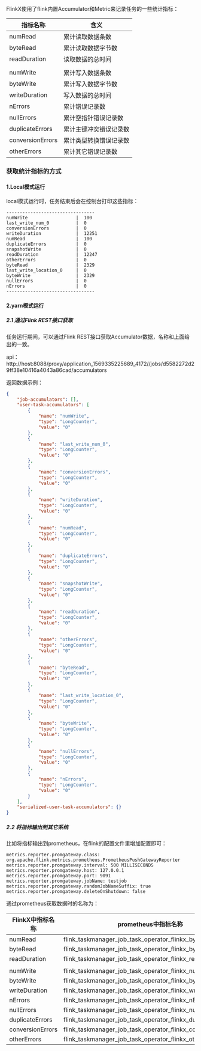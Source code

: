FlinkX使用了flink内置Accumulator和Metric来记录任务的一些统计指标：

| 指标名称             | 含义          |
| ---------------- | ----------- |
| numRead          | 累计读取数据条数    |
| byteRead         | 累计读取数据字节数   |
| readDuration     | 读取数据的总时间    |
|                  |             |
| numWrite         | 累计写入数据条数    |
| byteWrite        | 累计写入数据字节数   |
| writeDuration    | 写入数据的总时间    |
| nErrors          | 累计错误记录数     |
| nullErrors       | 累计空指针错误记录数  |
| duplicateErrors  | 累计主键冲突错误记录数 |
| conversionErrors | 累计类型转换错误记录数 |
| otherErrors      | 累计其它错误记录数   |

### 获取统计指标的方式

#### 1.Local模式运行

local模式运行时，任务结束后会在控制台打印这些指标：

```
---------------------------------
numWrite                  |  100
last_write_num_0          |  0
conversionErrors          |  0
writeDuration             |  12251
numRead                   |  100
duplicateErrors           |  0
snapshotWrite             |  0
readDuration              |  12247
otherErrors               |  0
byteRead                  |  2329
last_write_location_0     |  0
byteWrite                 |  2329
nullErrors                |  0
nErrors                   |  0
---------------------------------
```

#### 2.yarn模式运行

##### 2.1 通过Flink REST接口获取

任务运行期间，可以通过Flink REST接口获取Accumulator数据，名称和上面给出的一致。

api：http://host:8088/proxy/application_1569335225689_4172//jobs/d5582272d29ff38e10416a4043a86cad/accumulators

返回数据示例：

```json
{
    "job-accumulators": [],
    "user-task-accumulators": [
        {
            "name": "numWrite",
            "type": "LongCounter",
            "value": "0"
        },
        {
            "name": "last_write_num_0",
            "type": "LongCounter",
            "value": "0"
        },
        {
            "name": "conversionErrors",
            "type": "LongCounter",
            "value": "0"
        },
        {
            "name": "writeDuration",
            "type": "LongCounter",
            "value": "0"
        },
        {
            "name": "numRead",
            "type": "LongCounter",
            "value": "0"
        },
        {
            "name": "duplicateErrors",
            "type": "LongCounter",
            "value": "0"
        },
        {
            "name": "snapshotWrite",
            "type": "LongCounter",
            "value": "0"
        },
        {
            "name": "readDuration",
            "type": "LongCounter",
            "value": "0"
        },
        {
            "name": "otherErrors",
            "type": "LongCounter",
            "value": "0"
        },
        {
            "name": "byteRead",
            "type": "LongCounter",
            "value": "0"
        },
        {
            "name": "last_write_location_0",
            "type": "LongCounter",
            "value": "0"
        },
        {
            "name": "byteWrite",
            "type": "LongCounter",
            "value": "0"
        },
        {
            "name": "nullErrors",
            "type": "LongCounter",
            "value": "0"
        },
        {
            "name": "nErrors",
            "type": "LongCounter",
            "value": "0"
        }
    ],
    "serialized-user-task-accumulators": {}
}
```

##### 2.2 将指标输出到其它系统

比如将指标输出到prometheus，在flink的配置文件里增加配置即可：

```
metrics.reporter.promgateway.class: org.apache.flink.metrics.prometheus.PrometheusPushGatewayReporter
metrics.reporter.promgateway.interval: 500 MILLISECONDS 
metrics.reporter.promgateway.host: 127.0.0.1 
metrics.reporter.promgateway.port: 9091
metrics.reporter.promgateway.jobName: testjob
metrics.reporter.promgateway.randomJobNameSuffix: true
metrics.reporter.promgateway.deleteOnShutdown: false
```

通过prometheus获取数据时的名称为：

| FlinkX中指标名称      | prometheus中指标名称                                             |
| ---------------- | ----------------------------------------------------------- |
| numRead          | flink_taskmanager_job_task_operator_flinkx_byteRead         |
| byteRead         | flink_taskmanager_job_task_operator_flinkx_byteRead         |
| readDuration     | flink_taskmanager_job_task_operator_flinkx_readDuration     |
|                  |                                                             |
| numWrite         | flink_taskmanager_job_task_operator_flinkx_numWrite         |
| byteWrite        | flink_taskmanager_job_task_operator_flinkx_byteWrite        |
| writeDuration    | flink_taskmanager_job_task_operator_flinkx_writeDuration    |
| nErrors          | flink_taskmanager_job_task_operator_flinkx_nErrors          |
| nullErrors       | flink_taskmanager_job_task_operator_flinkx_nullErrors       |
| duplicateErrors  | flink_taskmanager_job_task_operator_flinkx_duplicateErrors  |
| conversionErrors | flink_taskmanager_job_task_operator_flinkx_conversionErrors |
| otherErrors      | flink_taskmanager_job_task_operator_flinkx_otherErrors      |
